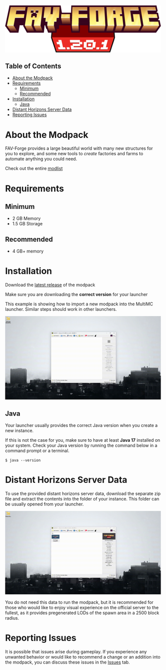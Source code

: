 ![FAV-Forge 1.20.1](banner.png)

## Table of Contents

- [About the Modpack](#about-the-modpack)
- [Requirements](#requirements)
  - [Minimum](#minimum)
  - [Recommended](#recommended)
- [Installation](#installation)
  - [Java](#java)
- [Distant Horizons Server Data](#distant-horizons-server-data)
- [Reporting Issues](#reporting-issues)

# About the Modpack

FAV-Forge provides a large beautiful world with many new structures for you to explore, and some new tools to _create_ factories and farms to automate anything you could need.

Check out the entire [modlist](modlist.md)

# Requirements

## Minimum

- 2 GB Memory
- 1.5 GB Storage

## Recommended

- 4 GB+ memory

# Installation

Download the [latest release](https://github.com/TomasTobrman/FAV-Forge/releases/latest) of the modpack

Make sure you are downloading the **correct version** for your launcher

This example is showing how to import a new modpack into the MultiMC launcher. Similar steps should work in other launchers.

![multimc example](multimc.gif)

## Java

Your launcher usually provides the correct Java version when you create a new instance.

If this is not the case for you, make sure to have at least **Java 17** installed on your system. Check your Java version by running the command below in a command prompt or a terminal.

```
$ java --version
```

# Distant Horizons Server Data

To use the provided distant horizons server data, download the separate zip file and extract the contents into the folder of your instance. This folder can be usually opened from your launcher.

![dhsd example](dhsd.gif)

You do not need this data to run the modpack, but it is recommended for those who would like to enjoy visual experience on the official server to the fullest, as it provides pregenerated LODs of the spawn area in a 2500 block radius.

# Reporting Issues

It is possible that issues arise during gameplay. If you experience any unwanted behavior or would like to recommend a change or an addition into the modpack, you can discuss these issues in the [Issues](https://github.com/TomasTobrman/FAV-Forge/issues) tab.
